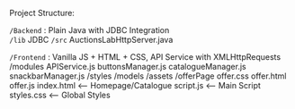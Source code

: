 Project Structure:

`/Backend` : Plain Java with JDBC Integration <br>
    `/lib` 
        JDBC
    `/src`
        AuctionsLabHttpServer.java

`/Frontend` : Vanilla JS + HTML + CSS, API Service with XMLHttpRequests <br>
    /modules
        APIService.js
        buttonsManager.js
        catalogueManager.js
        snackbarManager.js
        /styles
        /models
    /assets
    /offerPage
        offer.css
        offer.html
        offer.js
    index.html <-- Homepage/Catalogue
    script.js  <-- Main Script
    styles.css <-- Global Styles
